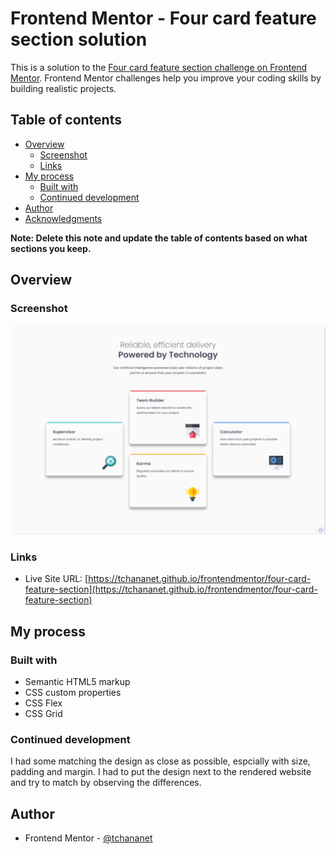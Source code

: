 # Frontend Mentor - Four card feature section solution

This is a solution to the [Four card feature section challenge on Frontend Mentor](https://www.frontendmentor.io/challenges/four-card-feature-section-weK1eFYK). Frontend Mentor challenges help you improve your coding skills by building realistic projects. 

## Table of contents

- [Overview](#overview)
  - [Screenshot](#screenshot)
  - [Links](#links)
- [My process](#my-process)
  - [Built with](#built-with) 
  - [Continued development](#continued-development) 
- [Author](#author)
- [Acknowledgments](#acknowledgments)

**Note: Delete this note and update the table of contents based on what sections you keep.**

## Overview

### Screenshot

![](screenshot.png)

### Links

- Live Site URL: [https://tchananet.github.io/frontendmentor/four-card-feature-section](https://tchananet.github.io/frontendmentor/four-card-feature-section)

## My process

### Built with

- Semantic HTML5 markup
- CSS custom properties
- CSS Flex
- CSS Grid

### Continued development

I had some matching the design as close as possible, espcially with size, padding and margin.
I had to put the design next to the rendered website and try to match by observing the differences. 

## Author

<!-- - Website - [Add your name here](https://www.your-site.com) -->

- Frontend Mentor - [@tchananet](https://www.frontendmentor.io/profile/tchananet)
<!-- - Twitter - [@yourusername](https://www.twitter.com/yourusername) -->
